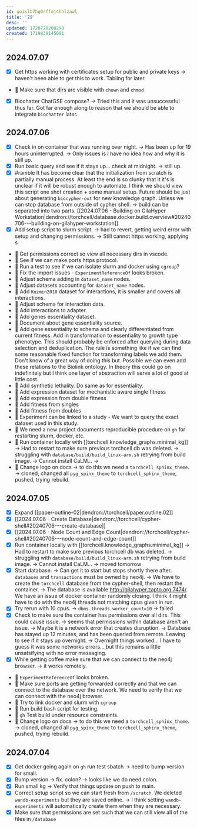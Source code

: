 ```yaml
---
id: goislb7hg0rffoj4hhlzawl
title: '29'
desc: ''
updated: 1720728200298
created: 1719839145091
---
```


## 2024.07.07

- [x] Get https working with certificates setup for public and private keys → haven't been able to get this to work. Tabling for later.
- 🔲 Make sure that dirs are visible with `chown` and `chmod`
- [x] Biochatter ChatGSE compose? → Tried this and it was unsuccessful thus far. Got far enough along to reason that we should be able to integrate `biochatter` later.

## 2024.07.06

- [x] Check in on container that was running over night. → Has been up for 19 hours uninterrupted. → Only issues is I have no idea how and why it is still up.
- [x] Run basic query and see if it stays up... check at midnight. → still up.
- [x] #ramble It has become clear that the initialization from scratch is partially manual process. At least the end is so clunky that it it's is unclear if it will be robust enough to automate. I think we should view this script one shot creation + some manual setup. Future should be just about generating `biocypher-out` for new knowledge graph. Unless we can stop database from outside of cypher shell. → build can be separated into two parts. [[2024.07.06 - Building on GilaHyper Workstation|dendron://torchcell/database.docker.build.overview#20240706---building-on-gilahyper-workstation]]
- [x] Add setup script to slurm script. → had to revert, getting weird error with setup and changing permissions. → Still cannot https working, applying s
- 🔲 Get permissions correct so view all necessary dirs in vscode.
- 🔲 See if we can make ports https protocol.
- 🔲 Run a test to see if we can isolate slurm and docker using `cgroup`?
- 🔲 Fix the import issues - `ExperimentReferenceOf` looks broken.
- 🔲 Adjust schema adding in `dataset_name` nodes.
- 🔲 Adjust datasets accounting for `dataset_name` nodes.
- 🔲 Add `Kuzmin2018` dataset for interactions, it is smaller and covers all interactions.
- 🔲 Adjust schema for interaction data.
- 🔲 Add interactions to adapter.
- 🔲 Add genes essentiality dataset.
- 🔲 Document about gene essentiality source.
- 🔲 Add gene essentiality to schema and clearly differentiated from current fitness. Add in transformation to essentiality to growth type phenotype. This should probably be enforced after querying during data selection and deduplication. The rule is something like if we can find some reasonable fixed function for transforming labels we add them. Don't know of a great way of doing this but. Possible we can even add these relations to the Biolink ontology. In theory this could go on indefinitely but I think one layer of abstraction will serve a lot of good at little cost.
- 🔲 Add synthetic lethality. Do same as for essentiality.
- 🔲 Add expression dataset for mechanistic aware single fitness
- 🔲 Add expression from double fitness
- 🔲 Add fitness from singles
- 🔲 Add fitness from doubles
- 🔲 Experiment can be linked to a study - We want to query the exact dataset used in this study.
- 🔲 We need a new project documents reproducible procedure on `gh` for restarting slurm, docker, etc.
- 🔲 Run container locally with [[torchcell.knowledge_graphs.minimal_kg]] → Had to restart to make sure previous torchcell db was deleted. → struggling with `database/build/build_linux-arm.sh` retrying from build image. → Cannot install CaLM... →
- 🔲 Change logo on docs → to do this we need a `torchcell_sphinx_theme`. → cloned, changed all `pyg_spinx_theme` to `torchcell_sphinx_theme`, pushed, trying rebuild.

## 2024.07.05

- [x] Expand [[paper-outline-02|dendron://torchcell/paper.outline.02]]
- [x] [[2024.07.06 - Create Database|dendron://torchcell/cypher-shell#20240706---create-database]]
- [x] [[2024.07.06 - Node Count and Edge Count|dendron://torchcell/cypher-shell#20240706---node-count-and-edge-count]]
- [x] Run container locally with [[torchcell.knowledge_graphs.minimal_kg]] → Had to restart to make sure previous torchcell db was deleted. → struggling with `database/build/build_linux-arm.sh` retrying from build image. → Cannot install CaLM... → moved tomorrow
- [x] Start database. → Can get it to start but stops shortly there after. `databases` and `transactions` must be owned by neo4j. → We have to create the `torchcell` database from the cypher-shell, then restart the container. → The database is available <http://gilahyper.zapto.org:7474/>. We have an issue of docker container randomly closing. I think it might have to do with the neo4j threads not matching cpus given in run.
- [x] Try rerun with 10 cpus. → `dbms.threads.worker_count=10` → failed
- [x] Check to make sure the container has permissions over all dirs. This could cause issue. → seems that permissions within database aren't an issue. → Maybe it is a network error that creates disruption. → Database has stayed up 12 minutes, and has been queried from remote. Leaving to see if it stays up overnight. → Overnight things worked... I have to guess it was some networks errors... but this remains a little unsatsifying with no error messaging.
- [x] While getting coffee make sure that we can connect to the neo4j browser. → it works remotely.
- 🔲 `ExperimentReferenceOf` looks broken.
- 🔲 Make sure ports are getting forwarded correctly and that we can connect to the database over the network. We need to verify that we can connect with the neo4j browser.
- 🔲 Try to link docker and slurm with `cgroup`
- 🔲 Run build bash script for testing.
- 🔲 `gh` Test build under resource constraints.
- 🔲 Change logo on docs → to do this we need a `torchcell_sphinx_theme`. → cloned, changed all `pyg_spinx_theme` to `torchcell_sphinx_theme`, pushed, trying rebuild.

## 2024.07.04

- [x] Get docker going again on `gh` run test sbatch → need to bump version for small.
- [x] Bump version → fix. colon? → looks like we do need colon.
- [x] Run small kg → Verify that things update on push to main.
- [x] Correct setup script so we can start fresh from `/scratch`. We deleted `wandb-experiments` but they are saved online. → I think setting `wandb-experiments` will automatically create them when they are necessary.
- [x] Make sure that permissions are set such that we can still view all of the files in `/database`
